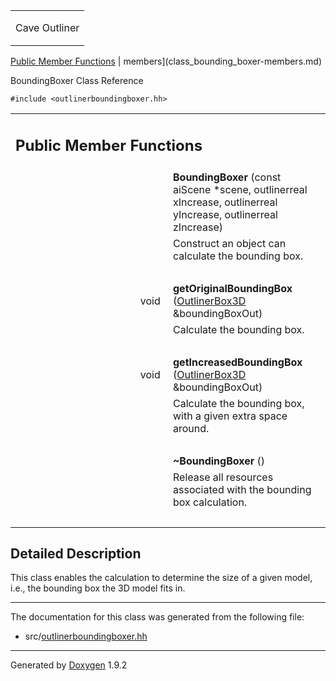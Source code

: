 <table data-cellspacing="0" data-cellpadding="0">
<colgroup>
<col style="width: 100%" />
</colgroup>
<tbody>
<tr class="odd" style="height: 56px;">
<td id="projectalign" style="padding-left: 0.5em"><div id="projectname">
Cave Outliner
</div></td>
</tr>
</tbody>
</table>

[Public Member Functions](#pub-methods) | 
members](class_bounding_boxer-members.md)

BoundingBoxer Class Reference

`#include <outlinerboundingboxer.hh>`

<table class="memberdecls">
<colgroup>
<col style="width: 50%" />
<col style="width: 50%" />
</colgroup>
<tbody>
<tr class="odd heading">
<td colspan="2"><h2 id="public-member-functions" class="groupheader"><span id="pub-methods"></span> Public Member Functions</h2></td>
</tr>
<tr class="even memitem:a13a038e1f02a7d71f4ab80512c76fd86">
<td style="text-align: right;" class="memItemLeft" data-valign="top"><span id="a13a038e1f02a7d71f4ab80512c76fd86"></span>  </td>
<td class="memItemRight" data-valign="bottom"><strong>BoundingBoxer</strong> (const aiScene *scene, outlinerreal xIncrease, outlinerreal yIncrease, outlinerreal zIncrease)</td>
</tr>
<tr class="odd memdesc:a13a038e1f02a7d71f4ab80512c76fd86">
<td class="mdescLeft"> </td>
<td class="mdescRight">Construct an object can calculate the bounding box.<br />
</td>
</tr>
<tr class="even separator:a13a038e1f02a7d71f4ab80512c76fd86">
<td colspan="2" class="memSeparator"> </td>
</tr>
<tr class="odd memitem:a417c235e7404f240cf490fbb3b83fa3b">
<td style="text-align: right;" class="memItemLeft" data-valign="top"><span id="a417c235e7404f240cf490fbb3b83fa3b"></span> void </td>
<td class="memItemRight" data-valign="bottom"><strong>getOriginalBoundingBox</strong> (<a href="https://github.com/jariarkko/cave-outliner/blob/master/doc/software/class_outliner_box3_d.md" class="el">OutlinerBox3D</a> &amp;boundingBoxOut)</td>
</tr>
<tr class="even memdesc:a417c235e7404f240cf490fbb3b83fa3b">
<td class="mdescLeft"> </td>
<td class="mdescRight">Calculate the bounding box.<br />
</td>
</tr>
<tr class="odd separator:a417c235e7404f240cf490fbb3b83fa3b">
<td colspan="2" class="memSeparator"> </td>
</tr>
<tr class="even memitem:a20a1b874da8feb076dfe973decd442bc">
<td style="text-align: right;" class="memItemLeft" data-valign="top"><span id="a20a1b874da8feb076dfe973decd442bc"></span> void </td>
<td class="memItemRight" data-valign="bottom"><strong>getIncreasedBoundingBox</strong> (<a href="https://github.com/jariarkko/cave-outliner/blob/master/doc/software/class_outliner_box3_d.md" class="el">OutlinerBox3D</a> &amp;boundingBoxOut)</td>
</tr>
<tr class="odd memdesc:a20a1b874da8feb076dfe973decd442bc">
<td class="mdescLeft"> </td>
<td class="mdescRight">Calculate the bounding box, with a given extra space around.<br />
</td>
</tr>
<tr class="even separator:a20a1b874da8feb076dfe973decd442bc">
<td colspan="2" class="memSeparator"> </td>
</tr>
<tr class="odd memitem:ad456ba22bf7d1b739add85445314847b">
<td style="text-align: right;" class="memItemLeft" data-valign="top"><span id="ad456ba22bf7d1b739add85445314847b"></span>  </td>
<td class="memItemRight" data-valign="bottom"><strong>~BoundingBoxer</strong> ()</td>
</tr>
<tr class="even memdesc:ad456ba22bf7d1b739add85445314847b">
<td class="mdescLeft"> </td>
<td class="mdescRight">Release all resources associated with the bounding box calculation.<br />
</td>
</tr>
<tr class="odd separator:ad456ba22bf7d1b739add85445314847b">
<td colspan="2" class="memSeparator"> </td>
</tr>
</tbody>
</table>

<span id="details"></span>

## Detailed Description

This class enables the calculation to determine the size of a given
model, i.e., the bounding box the 3D model fits in.

------------------------------------------------------------------------

The documentation for this class was generated from the following file:

-   src/<a href="outlinerboundingboxer_8hh_source.md" class="el">outlinerboundingboxer.hh</a>

------------------------------------------------------------------------

<span class="small">Generated
by [Doxygen](https://www.doxygen.org/index.md)
1.9.2</span>
